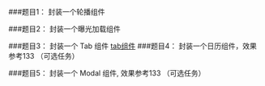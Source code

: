 ###题目1： 封装一个轮播组件

###题目2： 封装一个曝光加载组件

###题目3： 封装一个 Tab 组件
[tab组件](http://js.jirengu.com/tamezohima/1/edit?html,output)
###题目4： 封装一个日历组件，效果参考133 （可选任务）

###题目5： 封装一个 Modal 组件, 效果参考133 （可选任务）